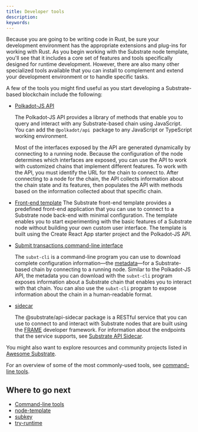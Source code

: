 ```yaml
---
title: Developer tools
description:
keywords:
---
```


Because you are going to be writing code in Rust, be sure your development environment has the appropriate extensions and plug-ins for working with Rust.
As you begin working with the Substrate node template, you'll see that it includes a core set of features and tools specifically designed for runtime development.
However, there are also many other specialized tools available that you can install to complement and extend your development environment or to handle specific tasks.

A few of the tools you might find useful as you start developing a Substrate-based blockchain include the following:

- [Polkadot-JS API](https://polkadot.js.org/docs/api)

  The Polkadot-JS API provides a library of methods that enable you to query and interact with any Substrate-based chain using JavaScript.
  You can add the `@polkadot/api `package to any JavaScript or TypeScript working environment.

  Most of the interfaces exposed by the API are generated dynamically by connecting to a running node.
  Because the configuration of the node determines which interfaces are exposed, you can use the API to work with customized chains that implement different features.
  To work with the API, you must identify the URL for the chain to connect to.
  After connecting to a node for the chain, the API collects information about the chain state and its features, then populates the API with methods based on the information collected about that specific chain.

- [Front-end template](https://github.com/substrate-developer-hub/substrate-front-end-template)
  The Substrate front-end template provides a predefined front-end application that you can use to connect to a Substrate node back-end with minimal configuration.
  The template enables you to start experimenting with the basic features of a Substrate node without building your own custom user interface.
  The template is built using the Create React App starter project and the Polkadot-JS API.
- [Submit transactions command-line interface](https://github.com/paritytech/subxt)

  The `subxt-cli` is a command-line program you can use to download complete configuration information—the [metadata](../../learn/basic/glossary.md#metadata)—for a Substrate-based chain by connecting to a running node.
  Similar to the Polkadot-JS API, the metadata you can download with the `subxt-cli` program exposes information about a Substrate chain that enables you to interact with that chain.
  You can also use the `subxt-cli` program to expose information about the chain in a human-readable format.

- [sidecar](https://github.com/paritytech/substrate-api-sidecar)

  The @substrate/api-sidecar package is a RESTful service that you can use to connect to and interact with Substrate nodes that are built using the [FRAME](../../learn/basic/glossary.md#frame) developer framework.
  For information about the endpoints that the service supports, see [Substrate API Sidecar](https://paritytech.github.io/substrate-api-sidecar/dist/).

You might also want to explore resources and community projects listed in [Awesome Substrate](https://github.com/substrate-developer-hub/awesome-substrate).

For an overview of some of the most commonly-used tools, see [command-line tools](../../learn/command-line-tools/README.md).

## Where to go next

- [Command-line tools](../../learn/command-line-tools/README.md)
- [node-template](../../learn/command-line-tools/node-template.md)
- [subkey](../../learn/command-line-tools/subkey.md)
- [try-runtime](../../learn/command-line-tools/subkey.md)
